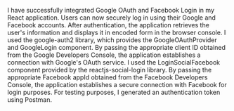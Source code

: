 I have successfully integrated Google OAuth and Facebook Login in my React application. Users can now securely log in using their Google and Facebook accounts. After authentication, the application retrieves the user's information and displays it in encoded form in the browser console.
I used the google-auth2 library, which provides the GoogleOAuthProvider and GoogleLogin component. By passing the appropriate client ID obtained from the Google Developers Console, the application establishes a connection with Google's OAuth service.
I used the LoginSocialFacebook component provided by the reactjs-social-login library. By passing the appropriate Facebook appId obtained from the Facebook Developers Console, the application establishes a secure connection with Facebook for login purposes.
For testing purposes, I generated an authentication token using Postman.